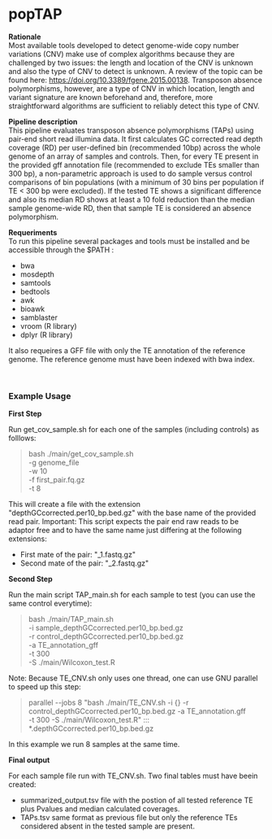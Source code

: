 # popTAP


**Rationale** <br>
Most available tools developed to detect genome-wide copy number variations (CNV) make use of complex algorithms because they are challenged by two issues: the length and location of the CNV is unknown and also the type of CNV to detect is unknown. A review of the topic can be found here: https://doi.org/10.3389/fgene.2015.00138.  Transposon absence polymorphisms, however, are a type of CNV in which location, length and variant signature are known beforehand and, therefore, more straightforward algorithms are sufficient to reliably detect this type of CNV. <br>

**Pipeline description** <br>
This pipeline evaluates transposon absence polymorphisms (TAPs) using pair-end short read illumina data. It first calculates GC corrected read depth coverage (RD) per user-defined bin (recommended 10bp) across the whole genome of an array of samples and controls. Then, for every TE present in the provided gff annotation file (recommended to exclude TEs smaller than 300 bp), a non-parametric approach is used to do sample versus control comparisons of bin populations (with a minimum of 30 bins per population if TE < 300 bp were excluded). If the tested TE shows a significant difference and also its median RD shows at least a 10 fold reduction than the median sample genome-wide RD, then that sample TE is considered an absence polymorphism.

**Requeriments** <br>
To run this pipeline several packages and tools must be installed and be accessible through  the $PATH : 
 
 - bwa
 - mosdepth
 - samtools
 - bedtools
 - awk
 - bioawk
 - samblaster
 - vroom (R library)
 - dplyr (R library)

It also requeires a GFF file with only the TE annotation of the reference genome. 
The reference genome must have been indexed with bwa index. 

<br>

### Example Usage

**First Step**

Run get_cov_sample.sh for each one of the samples (including controls) as folllows:

> bash ./main/get_cov_sample.sh \
> -g genome_file \
> -w 10 \
> -f first_pair.fq.gz \
> -t 8

This will create a file with the extension "depthGCcorrected.per10_bp.bed.gz"  with the base name of the provided read pair.
Important: This script expects the pair end raw reads to be adaptor free and to have the same name just differing at the following extensions:
 - First mate of the pair: "_1.fastq.gz"
 - Second mate of the pair: "_2.fastq.gz"

**Second Step** 

Run the main script TAP_main.sh for each sample to test (you can use the same control  everytime):

> bash ./main/TAP_main.sh \
> -i sample_depthGCcorrected.per10_bp.bed.gz \
> -r control_depthGCcorrected.per10_bp.bed.gz \
> -a TE_annotation_gff \
> -t 300  \
> -S ./main/Wilcoxon_test.R

Note: Because TE_CNV.sh only uses one thread, one can use GNU parallel to speed up this step:

> parallel --jobs 8 "bash ./main/TE_CNV.sh -i {} -r control_depthGCcorrected.per10_bp.bed.gz -a TE_annotation.gff \
> -t 300  -S ./main/Wilcoxon_test.R" ::: *.depthGCcorrected.per10_bp.bed.gz

In this example we run 8 samples at the same time. 

**Final output**

For each sample file run with TE_CNV.sh. Two final tables must have beein created:
 -  summarized_output.tsv file  with  the  postion of all tested reference TE plus Pvalues and median calculated coverages. 
 -  TAPs.tsv  same format as previous file  but only the reference TEs considered absent in the tested sample are present. 
